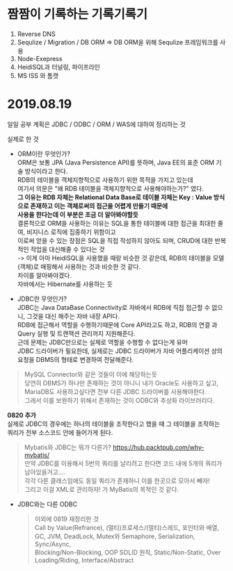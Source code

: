 # 짬짬이 기록하는 기록기록기

1. Reverse DNS  
2. Sequlize / Migration / DB ORM => DB ORM을 위해 Sequlize 프레임워크를 사용  
3. Node-Exepress   
5. HeidiSQL과 터널링, 파이프라인 
6. MS ISS 와 톰캣

# 2019.08.19

일일 공부 계획은 JDBC / ODBC / ORM / WAS에 대하여 정리하는 것  

실제로 한 것
- ORM이란 무엇인가?  
ORM은 보통 JPA (Java Persistence API)를 뜻하며, Java EE의 표준 ORM 기술 방식이라고 한다.  
RDB의 테이블을 객체지향적으로 사용하기 위한 목적을 가지고 있는데  
여기서 의문은 "왜 RDB 테이블을 객체지향적으로 사용해야하는가?" 였다.  
**그 이유는 RDB 자체는 Relational Data Base로 테이블 자체는 Key : Value 방식으로 존재하고 이는 객체로써의 접근을 어렵게 만들기 때문에  
사용을 한다는데 이 부분은 조금 더 알아봐야할듯**  
결론적으로 ORM을 사용하는 이유는 SQL을 통한 테이블에 대한 접근을 최대한 줄여, 비지니스 로직에 집중하기 위함이고  
이로써 얻을 수 있는 장점은 SQL을 직접 작성하지 않아도 되며, CRUD에 대한 반복적인 작업을 대신해줄 수 있다는 것  
-> 이게 아마 HeidiSQL을 사용했을 때랑 비슷한 것 같은데, RDB의 테이블을 모델(객체)로 매핑해서 사용하는 것과 비슷한 것 같다.  
차이를 알아봐야겠다.  
자바에서는 Hibernate를 사용하는 듯 

- JDBC란 무엇인가?  
JDBC는 Java DataBase Connectivity로 자바에서 RDB에 직접 접근할 수 없으니, 그것을 대신 해주는 자바 내장 API다.  
RDB에 접근해서 역할을 수행하기때문에 Core API라고도 하고, RDB의 연결 과 Query 실행 및 트랜잭션 관리까지 지원해준다.  
근데 문제는 JDBC만으로는 실제로 역할을 수행할 수 없다는게 유머  
JDBC 드라이버가 필요한데, 실제로는 JDBC 드라이버가 자바 어플리케이션 상의 요청을 DBMS의 형태로 변경하여 전달해준다.  
>MySQL Connector와 같은 것들이 이에 해당하는듯  
당연히 DBMS가 하나만 존재하는 것이 아니니 내가 Oracle도 사용하고 싶고, MariaDB도 사용하고싶다면 전부 다른 JDBC 드라이버를 사용해야한다.  
그래서 이를 보완하기 위해서 존재하는 것이 ODBC와 추상화 라이브러리다.  
    
**0820 추가**  
실제로 JDBC의 경우에는 하나의 테이블을 조작한다고 했을 때 그 테이블을 조작하는 쿼리가 전부 소스코드 안에 들어가게 된다.  
>Mybatis와 JDBC는 뭐가 다른가?   <https://hub.packtpub.com/why-mybatis/>  
만약 JDBC를 이용해서 5번의 쿼리를 날리려고 한다면 코드 내에 5개의 쿼리가 남아있을거고....  
각각 다른 클래스임에도 동일 쿼리가 존재하니 이를 한곳으로 모아서 빼자!    
그리고 이걸 XML로 관리하자! 가 MyBatis의 목적인 것 같다.

- JDBC와는 다른 ODBC  
  
  > 이외에 0819 재정리한 것  
  Call by Value(Refrance), (멀티)프로세스/(멀티)스레드, 포인터와 배열, GC, JVM, DeadLock, Mutex와 Semaphore, Serialization, Sync/Async,  
  Blocking/Non-Blocking, OOP SOLID 원칙, Static/Non-Static, Over Loading/Riding, Interface/Abstract 
